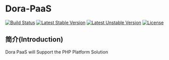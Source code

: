 # Dora-PaaS

[![Build Status](https://travis-ci.org/xcl3721/Dora-PaaS.svg?branch=master)](https://travis-ci.org/xcl3721/Dora-PaaS) [![Latest Stable Version](https://poser.pugx.org/xcl3721/dora-PaaS/v/stable)](https://packagist.org/packages/xcl3721/dora-paas) [![Latest Unstable Version](https://poser.pugx.org/xcl3721/dora-PaaS/v/unstable)](https://packagist.org/packages/xcl3721/dora-PaaS) [![License](https://poser.pugx.org/xcl3721/dora-PaaS/license)](https://packagist.org/packages/xcl3721/dora-PaaS)
## 简介(Introduction)
Dora PaaS will Support the PHP Platform Solution
